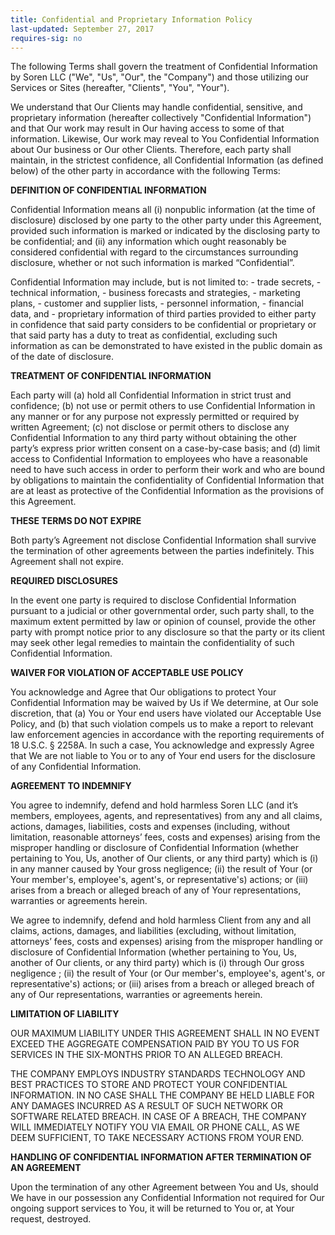 ```yaml
---
title: Confidential and Proprietary Information Policy
last-updated: September 27, 2017
requires-sig: no
---
```

The following Terms shall govern the treatment of Confidential Information by Soren LLC ("We", "Us", "Our", the "Company") and those utilizing our Services or Sites (hereafter, "Clients", "You", "Your").

We understand that Our Clients may handle confidential, sensitive, and proprietary information (hereafter collectively "Confidential Information") and that Our work may result in Our having access to some of that information. Likewise, Our work may reveal to You Confidential Information about Our business or Our other Clients. Therefore, each party shall maintain, in the strictest confidence, all Confidential Information (as defined below) of the other party in accordance with the following Terms:

**DEFINITION OF CONFIDENTIAL INFORMATION**

Confidential Information means all
    (i) nonpublic information (at the time of disclosure) disclosed by one party to the other party under this Agreement, provided such information is marked or indicated by the disclosing party to be confidential; and
    (ii) any information which ought reasonably be considered confidential with regard to the circumstances surrounding disclosure, whether or not such information is marked “Confidential”.

Confidential Information may include, but is not limited to:
    - trade secrets,
    - technical information,
    - business forecasts and strategies,
    - marketing plans,
    - customer and supplier lists,
    - personnel information,
    - financial data, and
    - proprietary information of third parties provided to either party in confidence that said party considers to be confidential or proprietary or that said party has a duty to treat as confidential, excluding such information as can be demonstrated to have existed in the public domain as of the date of disclosure.

**TREATMENT OF CONFIDENTIAL INFORMATION**

Each party will
    (a) hold all Confidential Information in strict trust and confidence;
    (b) not use or permit others to use Confidential Information in any manner or for any purpose not expressly permitted or required by written Agreement;
    (c) not disclose or permit others to disclose any Confidential Information to any third party without obtaining the other party’s express prior written consent on a case-by-case basis; and
    (d) limit access to Confidential Information to employees who have a reasonable need to have such access in order to perform their work and who are bound by obligations to maintain the confidentiality of Confidential Information that are at least as protective of the Confidential Information as the provisions of this Agreement.

**THESE TERMS DO NOT EXPIRE**

Both party’s Agreement not disclose Confidential Information shall survive the termination of other agreements between the parties indefinitely. This Agreement shall not expire.

**REQUIRED DISCLOSURES**

In the event one party is required to disclose Confidential Information pursuant to a judicial or other governmental order, such party shall, to the maximum extent permitted by law or opinion of counsel, provide the other party with prompt notice prior to any disclosure so that the party or its client may seek other legal remedies to maintain the confidentiality of such Confidential Information.

**WAIVER FOR VIOLATION OF ACCEPTABLE USE POLICY**

You acknowledge and Agree that Our obligations to protect Your Confidential Information may be waived by Us if We determine, at Our sole discretion, that (a) You or Your end users have violated our Acceptable Use Policy, and (b) that such violation compels us to make a report to relevant law enforcement agencies in accordance with the reporting requirements of 18 U.S.C. § 2258A. In such a case, You acknowledge and expressly Agree that We are not liable to You or to any of Your end users for the disclosure of any Confidential Information.

**AGREEMENT TO INDEMNIFY**

You agree to indemnify, defend and hold harmless Soren LLC (and it’s members, employees, agents, and representatives) from any and all claims, actions, damages, liabilities, costs and expenses (including, without limitation, reasonable attorneys’ fees, costs and expenses) arising from the misproper handling or disclosure of Confidential Information (whether pertaining to You, Us, another of Our clients, or any third party) which is (i) in any manner caused by Your gross negligence; (ii) the result of Your (or Your member's, employee's, agent's, or representative's) actions; or (iii) arises from a breach or alleged breach of any of Your representations, warranties or agreements herein.

We agree to indemnify, defend and hold harmless Client from any and all claims, actions, damages, and liabilities (excluding, without limitation, attorneys’ fees, costs and expenses) arising from the misproper handling or disclosure of Confidential Information (whether pertaining to You, Us, another of Our clients, or any third party) which is (i) through Our gross negligence ; (ii) the result of Your (or Our member's, employee's, agent's, or representative's) actions; or (iii) arises from a breach or alleged breach of any of Our representations, warranties or agreements herein.

**LIMITATION OF LIABILITY**

OUR MAXIMUM LIABILITY UNDER THIS AGREEMENT SHALL IN NO EVENT EXCEED THE AGGREGATE COMPENSATION PAID BY YOU TO US FOR SERVICES IN THE SIX-MONTHS PRIOR TO AN ALLEGED BREACH.

THE COMPANY EMPLOYS INDUSTRY STANDARDS TECHNOLOGY AND BEST PRACTICES TO STORE AND PROTECT YOUR CONFIDENTIAL INFORMATION. IN NO CASE SHALL THE COMPANY BE HELD LIABLE FOR ANY DAMAGES INCURRED AS A RESULT OF SUCH NETWORK OR SOFTWARE RELATED BREACH. IN CASE OF A BREACH, THE COMPANY WILL IMMEDIATELY NOTIFY YOU VIA EMAIL OR PHONE CALL, AS WE DEEM SUFFICIENT, TO TAKE NECESSARY ACTIONS FROM YOUR END.

**HANDLING OF CONFIDENTIAL INFORMATION AFTER TERMINATION OF AN AGREEMENT**

Upon the termination of any other Agreement between You and Us, should We have in our possession any Confidential Information not required for Our ongoing support services to You, it will be returned to You or, at Your request, destroyed.
